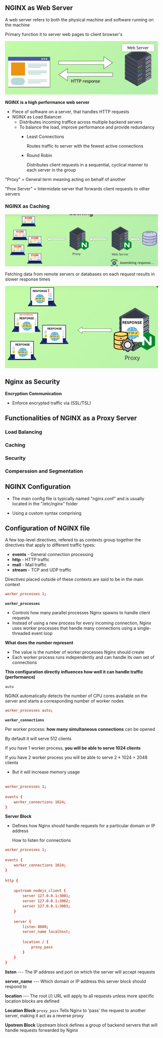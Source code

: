 ## NGINX as Web Server

A web server refers to both the physical machine and software running on the machine

Primary function it to server web pages to client browser's

![image](../images/simplewebserver.png) <br>

**NGINX is a high performance web server**

- Piece of software on a server, that handles HTTP requests
- NGINX as Load Balancer
    - Distributes incoming traffice across multiple backend servers
    - To balance the load, improve performance and provide redundancy
        - Least Connections
        
            Routes traffic to server with the fewest active connections

        - Round Robin

            Distributes client requests in a sequential, cyclical manner to each server in the group

"Proxy" = General term meaning acting on behalf of another

"Prox Server" = Intermidate server that forwards client requests to other servers


### **NGINX as Caching**

![image](../images/caching.png) <br>

Fetching data from remote servers or databases on each request results in slower response times

![image](../images/caching-response.png) <br>


## Nginx as Security

**Encryption Communication**

- Enforce encrypted traffic via (SSL/TSL)


## Functionalities of NGINX as a Proxy Server
### Load Balancing
### Caching
### Security
### Comperssion and Segmentation

## NGINX Configuration

- The main config file is typically named "nginx.conf" and is usually located in the "/etc/nginx" folder

- Using a custom syntax comprising



## Configuration of NGINX file

A few top-level directives, refered to as contexts group together the directives that apply to different traffic types:
- **events** - General connection processing
- **http** - HTTP traffic
- **mail** - Mail traffic
- **stream** - TCP and UDP traffic

Directives placed outside of these contexts are said to be in the main context

```conf
worker_processes 1;
```

**`worker_processes`** <br>
- Controls how many parallel processes Nginx spawns to handle client requests
- Instead of using a new process for every incoming connection, Nginx uses worker processes that handle many connections using a single-threaded event loop


**What does the number represent**
- The value is the number of worker processes Nginx should create
- Each worker process runs independently and can handle its own set of connections

**This configuration directly influences how well it can handle traffic (performance)**

`auto`

NGINX automatically detects the number of CPU cores available on the server and starts a corresponding number of worker nodes

```conf
worker_processes auto;
```

**`worker_connections`**

Per worker process: **how many simultaneous connections** can be opened

By default it will serve 512 clients

If you have 1 worker process, **you will be able to serve 1024 clients**

If you have 2 worker process you will be able to serve 2 * 1024 = 2048 clients
    
- But it will increase memory usage


```conf

worker_processes 1;

events {
    worker_connections 1024;
}

```


**Server Block**

- Defines how Nginx should handle requests for a particular domain or IP address

    How to listen for connections


```conf
worker_processes 1;

events {
    worker_connections 1024;
}

http {

    upstream nodejs_client {
        server 127.0.0.1:3001;
        server 127.0.0.1:3002;
        server 127.0.0.1:3003;
    }

    server {
        listen 8080;
        server_name localhost;

        location / {
            proxy_pass
        }
    }
}
```

**listen** --- The IP address and port on which the server will accept requests

**server_name** --- Which domain or IP address this server block should respond to

**location** --- The root (/) URL will apply to all requests unless more specific location blocks are defined

**Location Block** `proxy_pass` Tells Nginx to 'pass' the request to another server, making it act as a reverse proxy

**Upstrem Block** Upstream block defines a group of backend servers that will handle requests forwarded by Nginx


